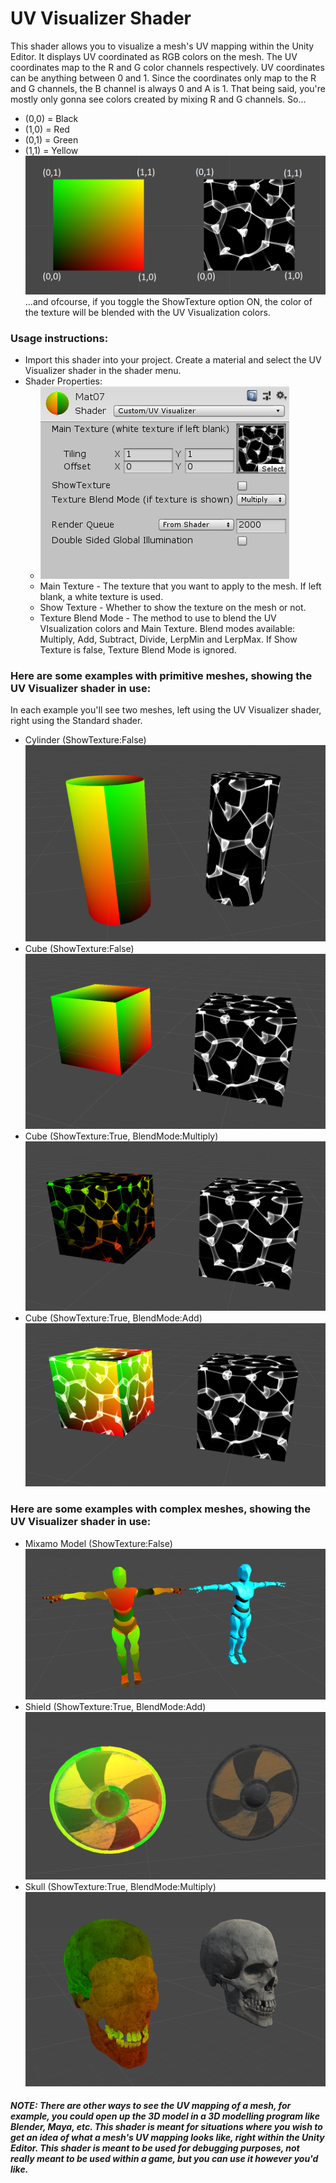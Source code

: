 # UV Visualizer Shader #

This shader allows you to visualize a mesh's UV mapping within the Unity Editor. It displays UV coordinated as RGB colors on the mesh. The UV coordinates map to the R and G color channels respectively. UV coordinates can be anything between 0 and 1. Since the coordinates only map to the R and G channels, the B channel is always 0 and A is 1. That being said, you're mostly only gonna see colors created by mixing R and G channels. So...
- (0,0) = Black
- (1,0) = Red
- (0,1) = Green
- (1,1) = Yellow
![](https://github.com/Demkeys/DemkeysUnityShaders/blob/master/UVVisualizer/UVMapping.png)
...and ofcourse, if you toggle the ShowTexture option ON, the color of the texture will be blended with the UV Visualization colors.

### Usage instructions: ###
* Import this shader into your project. Create a material and select the UV Visualizer shader in the shader menu.
* Shader Properties:
  - ![](https://github.com/Demkeys/DemkeysUnityShaders/blob/master/UVVisualizer/ShaderInspector.png)
  - Main Texture - The texture that you want to apply to the mesh. If left blank, a white texture is used.
  - Show Texture - Whether to show the texture on the mesh or not.
  - Texture Blend Mode - The method to use to blend the UV VIsualization colors and Main Texture. Blend modes available: Multiply, Add, Subtract, Divide, LerpMin and LerpMax. If Show Texture is false, Texture Blend Mode is ignored.

### Here are some examples with primitive meshes, showing the UV Visualizer shader in use: ###
In each example you'll see two meshes, left using the UV Visualizer shader, right using the Standard shader.
- Cylinder (ShowTexture:False)
![](https://github.com/Demkeys/DemkeysUnityShaders/blob/master/UVVisualizer/Example01.png)
- Cube (ShowTexture:False)
![](https://github.com/Demkeys/DemkeysUnityShaders/blob/master/UVVisualizer/Example02.png)
- Cube (ShowTexture:True, BlendMode:Multiply)
![](https://github.com/Demkeys/DemkeysUnityShaders/blob/master/UVVisualizer/Example03_1.png)
- Cube (ShowTexture:True, BlendMode:Add)
![](https://github.com/Demkeys/DemkeysUnityShaders/blob/master/UVVisualizer/Example04_1.png)

### Here are some examples with complex meshes, showing the UV Visualizer shader in use: ###
- Mixamo Model (ShowTexture:False)
![](https://github.com/Demkeys/DemkeysUnityShaders/blob/master/UVVisualizer/Example05.png)
- Shield (ShowTexture:True, BlendMode:Add)
![](https://github.com/Demkeys/DemkeysUnityShaders/blob/master/UVVisualizer/Example06.png)
- Skull (ShowTexture:True, BlendMode:Multiply)
![](https://github.com/Demkeys/DemkeysUnityShaders/blob/master/UVVisualizer/Example07.png)


#### ___NOTE: There are other ways to see the UV mapping of a mesh, for example, you could open up the 3D model in a 3D modelling program like Blender, Maya, etc. This shader is meant for situations where you wish to get an idea of what a mesh's UV mapping looks like, right within the Unity Editor. This shader is meant to be used for debugging purposes, not really meant to be used within a game, but you can use it however you'd like.___ ####
